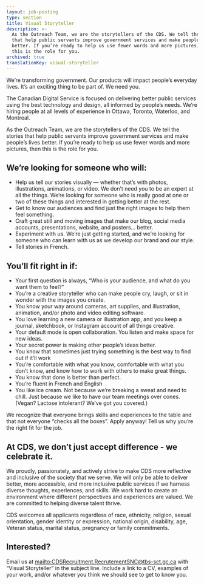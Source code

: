 ```yaml
---
layout: job-posting
type: section
title: Visual Storyteller
description: >-
  As the Outreach Team, we are the storytellers of the CDS. We tell the stories
  that help public servants improve government services and make people’s lives
  better. If you’re ready to help us use fewer words and more pictures, then
  this is the role for you.
archived: true
translationKey: visual-storyteller
---
```

We’re transforming government. Our products will impact people’s everyday lives. It’s an exciting thing to be part of. We need you.

The Canadian Digital Service is focused on delivering better public services using the best technology and design, all informed by people’s needs. We’re hiring people at all levels of experience in Ottawa, Toronto, Waterloo, and Montreal.

As the Outreach Team, we are the storytellers of the CDS. We tell the stories that help public servants improve government services and make people’s lives better. If you’re ready to help us use fewer words and more pictures, then this is the role for you. 

## We’re looking for someone who will:

* Help us tell our stories visually — whether that’s with photos, illustrations, animations, or video. We don’t need you to be an expert at all the things. We’re looking for someone who is really good at one or two of these things and interested in getting better at the rest.
* Get to know our audiences and find just the right images to help them feel something.
* Craft great still and moving images that make our blog, social media accounts, presentations, website, and posters… better.
* Experiment with us. We’re just getting started, and we’re looking for someone who can learn with us as we develop our brand and our style.
* Tell stories in French.

## You’ll fit right in if:

* Your first question is always, “Who is your audience, and what do you want them to feel?”
* You’re a creative storyteller who can make people cry, laugh, or sit in wonder with the images you create.
* You know your way around cameras, art supplies, and illustration, animation, and/or photo and video editing software.
* You love learning a new camera or illustration app, and you keep a journal, sketchbook, or Instagram account of all things creative.
* Your default mode is open collaboration. You listen and make space for new ideas.
* Your secret power is making other people’s ideas better.
* You know that sometimes just trying something is the best way to find out if it’ll work
* You’re comfortable with what you know, comfortable with what you don’t know, and know how to work with others to make great things.
* You know that done is better than perfect.
* You’re fluent in French and English 
* You like ice cream. Not because we’re breaking a sweat and need to chill. Just because we like to have our team meetings over cones. (Vegan? Lactose intolerant? We’ve got you covered.)

We recognize that everyone brings skills and experiences to the table and that not everyone “checks all the boxes”. Apply anyway! Tell us why you’re the right fit for the job.

## At CDS, we don’t just accept difference - we celebrate it.

We proudly, passionately, and actively strive to make CDS more reflective and inclusive of the society that we serve. We will only be able to deliver better, more accessible, and more inclusive public services if we harness diverse thoughts, experiences, and skills. We work hard to create an environment where different perspectives and experiences are valued. We are committed to helping diverse talent thrive.

CDS welcomes all applicants regardless of race, ethnicity, religion, sexual orientation, gender identity or expression, national origin, disability, age, Veteran status, marital status, pregnancy or family commitments.

## Interested?

Email us at <mailto:CDSRecruitment.RecrutementSNC@tbs-sct.gc.ca> with “Visual Storyteller” in the subject line. Include a link to a CV, examples of your work, and/or whatever you think we should see to get to know you.
